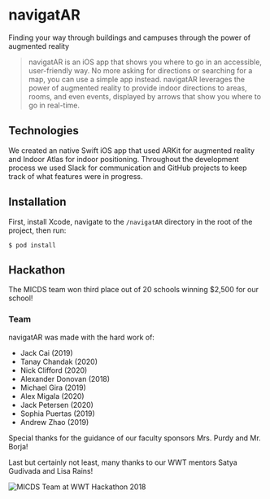 # navigatAR

Finding your way through buildings and campuses through the power of augmented reality

> navigatAR is an iOS app that shows you where to go in an accessible, user-friendly way. No more asking for directions or searching for a map, you can use a simple app instead. navigatAR leverages the power of augmented reality to provide indoor directions to areas, rooms, and even events, displayed by arrows that show you where to go in real-time.

## Technologies

We created an native Swift iOS app that used ARKit for augmented reality and Indoor Atlas for indoor positioning. Throughout the development process we used Slack for communication and GitHub projects to keep track of what features were in progress.

## Installation

First, install Xcode, navigate to the `/navigatAR` directory in the root of the project, then run:

```
$ pod install
```

## Hackathon

The MICDS team won third place out of 20 schools winning $2,500 for our school!

### Team

navigatAR was made with the hard work of:

- Jack Cai (2019)
- Tanay Chandak (2020)
- Nick Clifford (2020)
- Alexander Donovan (2018)
- Michael Gira (2019)
- Alex Migala (2020)
- Jack Petersen (2020)
- Sophia Puertas (2019)
- Andrew Zhao (2019)

Special thanks for the guidance of our faculty sponsors Mrs. Purdy and Mr. Borja!

Last but certainly not least, many thanks to our WWT mentors Satya Gudivada and Lisa Rains!

![MICDS Team at WWT Hackathon 2018](https://lh5.googleusercontent.com/ht4Cqb4LH9PNup4RH5Gitb5KR3T6Cs90xbGgpkqmB_rnxDrecWR8OZB2tU3lUOdzk7Jh93EOGhe-6wxoc5G9)
